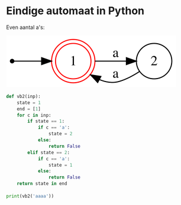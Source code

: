 # Eindige automaat in Python

Even aantal a's:

![Plaatje](./autopython/vb2.svg)

```python
def vb2(inp):
    state = 1
    end = [1]
    for c in inp:
        if state == 1:
            if c == 'a':
                state = 2
            else:
                return False
        elif state == 2:
            if c == 'a':
                state = 1
            else:
                return False
    return state in end

print(vb2('aaaa'))
```